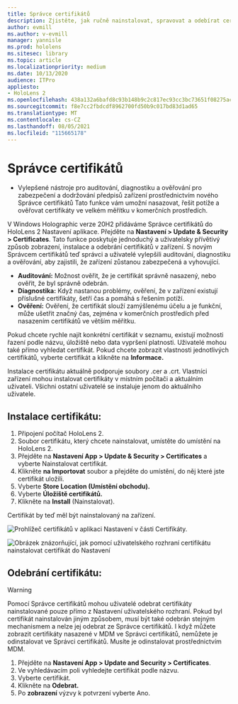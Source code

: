```yaml
---
title: Správce certifikátů
description: Zjistěte, jak ručně nainstalovat, spravovat a odebírat certifikáty na HoloLens 2 zařízeních hybridní reality.
author: evmill
ms.author: v-evmill
manager: yannisle
ms.prod: hololens
ms.sitesec: library
ms.topic: article
ms.localizationpriority: medium
ms.date: 10/13/2020
audience: ITPro
appliesto:
- HoloLens 2
ms.openlocfilehash: 438a132a6bafd8c93b148b9c2c817ec93cc3bc73651f08275acc130695fa09c1
ms.sourcegitcommit: f8e7cc2fbdcdf8962700fd50b9c017bd83d1ad65
ms.translationtype: MT
ms.contentlocale: cs-CZ
ms.lasthandoff: 08/05/2021
ms.locfileid: "115665178"
---
```

# <a name="certificate-manager"></a>Správce certifikátů

- Vylepšené nástroje pro auditování, diagnostiku a ověřování pro zabezpečení a dodržování předpisů zařízení prostřednictvím nového Správce certifikátů Tato funkce vám umožní nasazovat, řešit potíže a ověřovat certifikáty ve velkém měřítku v komerčních prostředích.

V Windows Holographic verze 20H2 přidáváme Správce certifikátů do HoloLens 2 Nastavení aplikace. Přejděte na **Nastavení > Update & Security > Certificates**. Tato funkce poskytuje jednoduchý a uživatelsky přívětivý způsob zobrazení, instalace a odebrání certifikátů v zařízení. S novým Správcem certifikátů teď správci a uživatelé vylepšili auditování, diagnostiku a ověřování, aby zajistili, že zařízení zůstanou zabezpečená a vyhovující. 

-   **Auditování:** Možnost ověřit, že je certifikát správně nasazený, nebo ověřit, že byl správně odebrán. 
-   **Diagnostika:** Když nastanou problémy, ověření, že v zařízení existují příslušné certifikáty, šetří čas a pomáhá s řešením potíží. 
-   **Ověření:** Ověření, že certifikát slouží zamýšlenému účelu a je funkční, může ušetřit značný čas, zejména v komerčních prostředích před nasazením certifikátů ve větším měřítku.

Pokud chcete rychle najít konkrétní certifikát v seznamu, existují možnosti řazení podle názvu, úložiště nebo data vypršení platnosti. Uživatelé mohou také přímo vyhledat certifikát. Pokud chcete zobrazit vlastnosti jednotlivých certifikátů, vyberte certifikát a klikněte na **Informace.** 

Instalace certifikátu aktuálně podporuje soubory .cer a .crt. Vlastníci zařízení mohou instalovat certifikáty v místním počítači a aktuálním uživateli.  Všichni ostatní uživatelé se instaluje jenom do aktuálního uživatele.

## <a name="to-install-a-certificate"></a>Instalace certifikátu: 

1.  Připojení počítač HoloLens 2.
1.  Soubor certifikátu, který chcete nainstalovat, umístěte do umístění na HoloLens 2.
1.  Přejděte na **Nastavení App > Update & Security > Certificates** a vyberte Nainstalovat certifikát.
1.  Klikněte **na Importovat** soubor a přejděte do umístění, do něj které jste certifikát uložili.
1.  Vyberte **Store Location (Umístění obchodu).**
1.  Vyberte **Úložiště certifikátů.**
1.  Klikněte na **Install** (Nainstalovat).

Certifikát by teď měl být nainstalovaný na zařízení.

![Prohlížeč certifikátů v aplikaci Nastavení v části Certifikáty.](images/certificate-viewer-device.jpg)

![Obrázek znázorňující, jak pomocí uživatelského rozhraní certifikátu nainstalovat certifikát do Nastavení](images/certificate-device-install.jpg)

## <a name="to-remove-a-certificate"></a>Odebrání certifikátu:

> [!WARNING]
> Pomocí Správce certifikátů mohou uživatelé odebrat certifikáty nainstalované pouze přímo z Nastavení uživatelského rozhraní. Pokud byl certifikát nainstalován jiným způsobem, musí být také odebrán stejným mechanismem a nelze jej odebrat ze Správce certifikátů. I když můžete zobrazit certifikáty nasazené v MDM ve Správci certifikátů, nemůžete je odinstalovat ve Správci certifikátů. Musíte je odinstalovat prostřednictvím MDM.

1. Přejděte na **Nastavení App > Update and Security > Certificates**.
1. Ve vyhledávacím poli vyhledejte certifikát podle názvu.
1. Vyberte certifikát.
1. Klikněte na **Odebrat.**
1. Po **zobrazení** výzvy k potvrzení vyberte Ano.

